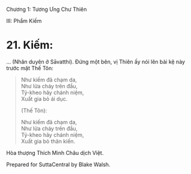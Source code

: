  

Chương 1: Tương Ưng Chư Thiên

III: Phẩm Kiếm

# 21\. Kiếm:

… (Nhân duyên ở Sāvatthi). Ðứng một bên, vị Thiên ấy nói lên bài kệ này trước mặt Thế Tôn:

> Như kiếm đã chạm da,  
> Như lửa cháy trên đầu,  
> Tỷ-kheo hãy chánh niệm,  
> Xuất gia bỏ ái dục.
> 
> (Thế Tôn):
> 
> Như kiếm đã chạm da,  
> Như lửa cháy trên đầu,  
> Tỷ-kheo hãy chánh niệm,  
> Xuất gia bỏ thân kiến.

Hòa thượng Thích Minh Châu dịch Việt.

Prepared for SuttaCentral by Blake Walsh.